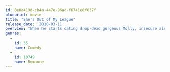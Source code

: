 ```yaml
---
id: 8e0a419d-cb4a-447e-96ad-f6741e8f037f
blueprint: movie
title: "She's Out of My League"
release_date: '2010-03-11'
overview: "When he starts dating drop-dead gorgeous Molly, insecure airport security agent Kirk can't believe it. As his friends and family share their doubts about the relationship lasting, Kirk does everything he can to avoid losing Molly forever."
genres:
  -
    id: 35
    name: Comedy
  -
    id: 10749
    name: Romance
---
```

